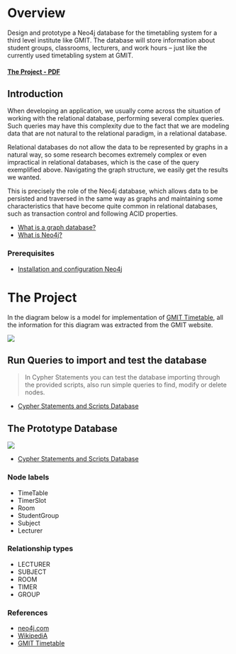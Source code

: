 # Overview

Design and prototype a Neo4j database for the timetabling system for a third level institute like GMIT. The database
will store information about student groups, classrooms, lecturers, and work hours – just like the currently used timetabling system at GMIT.

#### [The Project - PDF](https://github.com/alexpt2000gmit/3Year_Project_GRAPH_THEORY_Neo4j/blob/master/project.pdf)

## Introduction

When developing an application, we usually come across the situation of working with the relational database, performing several complex queries. Such queries may have this complexity due to the fact that we are modeling data that are not natural to the relational paradigm, in a relational database.

Relational databases do not allow the data to be represented by graphs in a natural way, so some research becomes extremely complex or even impractical in relational databases, which is the case of the query exemplified above. Navigating the graph structure, we easily get the results we wanted.

This is precisely the role of the Neo4j database, which allows data to be persisted and traversed in the same way as graphs and maintaining some characteristics that have become quite common in relational databases, such as transaction control and following ACID properties.

* [What is a graph database?](GraphDatabase)
* [What is Neo4j?](Neo4j)

### Prerequisites
* [Installation and configuration Neo4j](InstallationConfigurationNeo4j)


# The Project

In the diagram below is a model for implementation of [GMIT Timetable](http://timetable.gmit.ie/), all the information for this diagram was extracted from the GMIT website.

![](https://github.com/alexpt2000gmit/3Year_Project_GRAPH_THEORY_Neo4j/blob/master/img/TimeTable.png)

## Run Queries to import and test the database
> In Cypher Statements you can test the database importing through the provided scripts, also run simple queries to find, modify or delete nodes.

* [Cypher Statements and Scripts Database](CypherStatements)

## The Prototype Database
![](https://github.com/alexpt2000gmit/3Year_Project_GRAPH_THEORY_Neo4j/blob/master/img/DesignProject.png)
* [Cypher Statements and Scripts Database](CypherStatements)

### Node labels
* TimeTable
* TimerSlot
* Room
* StudentGroup
* Subject
* Lecturer

### Relationship types
* LECTURER
* SUBJECT
* ROOM
* TIMER
* GROUP

### References
* [neo4j.com](https://neo4j.com/)
* [WikipediA](https://en.wikipedia.org/wiki/Cypher_Query_Language)
* [GMIT Timetable](http://timetable.gmit.ie/)